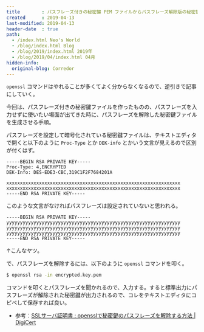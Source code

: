 ```yaml
---
title        : パスフレーズ付きの秘密鍵 PEM ファイルからパスフレーズ解除版の秘密鍵ファイルを作る
created      : 2019-04-13
last-modified: 2019-04-13
header-date  : true
path:
  - /index.html Neo's World
  - /blog/index.html Blog
  - /blog/2019/index.html 2019年
  - /blog/2019/04/index.html 04月
hidden-info:
  original-blog: Corredor
---
```


`openssl` コマンドはやれることが多くてよく分からなくなるので、逆引きで記事にしていく。

今回は、パスフレーズ付きの秘密鍵ファイルを作ったものの、パスフレーズを入力せずに使いたい場面が出てきた時に、パスフレーズを解除した秘密鍵ファイルを生成させる手順。

パスフレーズを設定して暗号化されている秘密鍵ファイルは、テキストエディタで開くと以下のように `Proc-Type` とか `DEK-info` とかいう文言が見えるので区別が付くはず。

```
-----BEGIN RSA PRIVATE KEY-----
Proc-Type: 4,ENCRYPTED
DEK-Info: DES-EDE3-CBC,319C1F2F7684201A

xxxxxxxxxxxxxxxxxxxxxxxxxxxxxxxxxxxxxxxxxxxxxxxxxxxxxxxxxxxxxxxx
xxxxxxxxxxxxxxxxxxxxxxxxxxxxxxxxxxxxxxxxxxxxxxxxxxxxxxxxxxxxxxxx
-----END RSA PRIVATE KEY-----
```

このような文言がなければパスフレーズは設定されていないと思われる。

```
-----BEGIN RSA PRIVATE KEY-----
yyyyyyyyyyyyyyyyyyyyyyyyyyyyyyyyyyyyyyyyyyyyyyyyyyyyyyyyyyyyyyyy
yyyyyyyyyyyyyyyyyyyyyyyyyyyyyyyyyyyyyyyyyyyyyyyyyyyyyyyyyyyyyyyy
yyyyyyyyyyyyyyyyyyyyyyyyyyyyyyyyyyyyyyyyyyyyyyyyyyyyyyyyyyyyyyyy
-----END RSA PRIVATE KEY-----
```

↑こんなヤツ。

で、パスフレーズを解除するには、以下のように `openssl` コマンドを叩く。

```bash
$ openssl rsa -in encrypted.key.pem
```

コマンドを叩くとパスフレーズを聞かれるので、入力する。すると標準出力にパスフレーズが解除された秘密鍵が出力されるので、コレをテキストエディタにコピペして保存すれば良い。

- 参考：[SSLサーバ証明書 : opensslで秘密鍵のパスフレーズを解除する方法 | DigiCert](https://rms.ne.jp/howto/basis/decrypt_key.html)
